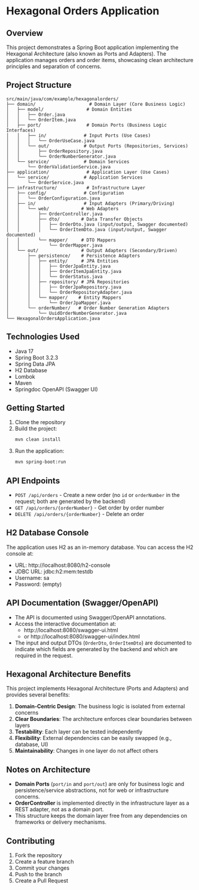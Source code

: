 # Hexagonal Orders Application

## Overview
This project demonstrates a Spring Boot application implementing the Hexagonal Architecture (also known as Ports and Adapters). The application manages orders and order items, showcasing clean architecture principles and separation of concerns.

## Project Structure
```
src/main/java/com/example/hexagonalorders/
├── domain/                    # Domain Layer (Core Business Logic)
│   ├── model/                # Domain Entities
│   │   ├── Order.java
│   │   └── OrderItem.java
│   ├── port/                 # Domain Ports (Business Logic Interfaces)
│   │   ├── in/              # Input Ports (Use Cases)
│   │   │   └── OrderUseCase.java
│   │   └── out/             # Output Ports (Repositories, Services)
│   │       ├── OrderRepository.java
│   │       └── OrderNumberGenerator.java
│   └── service/             # Domain Services
│       └── OrderValidationService.java
├── application/              # Application Layer (Use Cases)
│   └── service/             # Application Services
│       └── OrderService.java
├── infrastructure/           # Infrastructure Layer
│   ├── config/              # Configuration
│   │   └── OrderConfiguration.java
│   ├── in/                  # Input Adapters (Primary/Driving)
│   │   └── web/            # Web Adapters
│   │       ├── OrderController.java
│   │       ├── dto/        # Data Transfer Objects
│   │       │   ├── OrderDto.java (input/output, Swagger documented)
│   │       │   └── OrderItemDto.java (input/output, Swagger documented)
│   │       └── mapper/     # DTO Mappers
│   │           └── OrderMapper.java
│   └── out/                # Output Adapters (Secondary/Driven)
│       ├── persistence/    # Persistence Adapters
│       │   ├── entity/     # JPA Entities
│       │   │   ├── OrderJpaEntity.java
│       │   │   ├── OrderItemJpaEntity.java
│       │   │   └── OrderStatus.java
│       │   ├── repository/ # JPA Repositories
│       │   │   ├── OrderJpaRepository.java
│       │   │   └── OrderRepositoryAdapter.java
│       │   └── mapper/    # Entity Mappers
│       │       └── OrderJpaMapper.java
│       └── orderNumber/   # Order Number Generation Adapters
│           └── UuidOrderNumberGenerator.java
└── HexagonalOrdersApplication.java
```

## Technologies Used
- Java 17
- Spring Boot 3.2.3
- Spring Data JPA
- H2 Database
- Lombok
- Maven
- Springdoc OpenAPI (Swagger UI)

## Getting Started
1. Clone the repository
2. Build the project:
   ```bash
   mvn clean install
   ```
3. Run the application:
   ```bash
   mvn spring-boot:run
   ```

## API Endpoints
- `POST /api/orders` - Create a new order (no `id` or `orderNumber` in the request; both are generated by the backend)
- `GET /api/orders/{orderNumber}` - Get order by order number
- `DELETE /api/orders/{orderNumber}` - Delete an order

## H2 Database Console
The application uses H2 as an in-memory database. You can access the H2 console at:
- URL: http://localhost:8080/h2-console
- JDBC URL: jdbc:h2:mem:testdb
- Username: sa
- Password: (empty)

## API Documentation (Swagger/OpenAPI)
- The API is documented using Swagger/OpenAPI annotations.
- Access the interactive documentation at:
  - http://localhost:8080/swagger-ui.html
  - or http://localhost:8080/swagger-ui/index.html
- The input and output DTOs (`OrderDto`, `OrderItemDto`) are documented to indicate which fields are generated by the backend and which are required in the request.

## Hexagonal Architecture Benefits
This project implements Hexagonal Architecture (Ports and Adapters) and provides several benefits:
1. **Domain-Centric Design**: The business logic is isolated from external concerns
2. **Clear Boundaries**: The architecture enforces clear boundaries between layers
3. **Testability**: Each layer can be tested independently
4. **Flexibility**: External dependencies can be easily swapped (e.g., database, UI)
5. **Maintainability**: Changes in one layer do not affect others

## Notes on Architecture
- **Domain Ports** (`port/in` and `port/out`) are only for business logic and persistence/service abstractions, not for web or infrastructure concerns.
- **OrderController** is implemented directly in the infrastructure layer as a REST adapter, not as a domain port.
- This structure keeps the domain layer free from any dependencies on frameworks or delivery mechanisms.

## Contributing
1. Fork the repository
2. Create a feature branch
3. Commit your changes
4. Push to the branch
5. Create a Pull Request